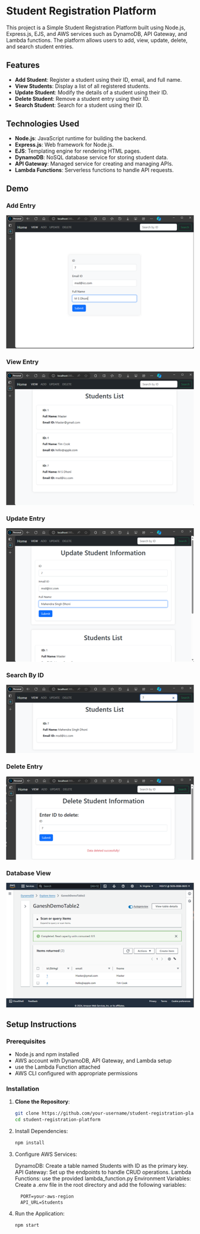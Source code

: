 # Student Registration Platform

This project is a Simple Student Registration Platform built using Node.js, Express.js, EJS, and AWS services such as DynamoDB, API Gateway, and Lambda functions. The platform allows users to add, view, update, delete, and search student entries.

## Features

- **Add Student**: Register a student using their ID, email, and full name.
- **View Students**: Display a list of all registered students.
- **Update Student**: Modify the details of a student using their ID.
- **Delete Student**: Remove a student entry using their ID.
- **Search Student**: Search for a student using their ID.

## Technologies Used

- **Node.js**: JavaScript runtime for building the backend.
- **Express.js**: Web framework for Node.js.
- **EJS**: Templating engine for rendering HTML pages.
- **DynamoDB**: NoSQL database service for storing student data.
- **API Gateway**: Managed service for creating and managing APIs.
- **Lambda Functions**: Serverless functions to handle API requests.

## Demo

### Add Entry
![img](/static/1.png)

### View Entry
![img](/static/2.png)

### Update Entry
![img](/static/3.png)

### Search By ID
![img](/static/4.png)

### Delete Entry
![img](/static/5.png)

### Database View
![img](/static/6.png)


## Setup Instructions

### Prerequisites

- Node.js and npm installed
- AWS account with DynamoDB, API Gateway, and Lambda setup
- use the Lambda Function attached
- AWS CLI configured with appropriate permissions

### Installation

1. **Clone the Repository**:

   ```bash
   git clone https://github.com/your-username/student-registration-platform.git
   cd student-registration-platform
   ```
2. Install Dependencies:

    ```bash
    npm install
    ```
    
3. Configure AWS Services:
  
    DynamoDB: Create a table named Students with ID as the primary key.
    API Gateway: Set up the endpoints to handle CRUD operations.
    Lambda Functions: use the provided lambda_function.py
    Environment Variables:
    Create a .env file in the root directory and add the following variables:

    ```env
      PORT=your-aws-region
      API_URL=Students
    ```
4. Run the Application:

    ```bash
    npm start
    ```

